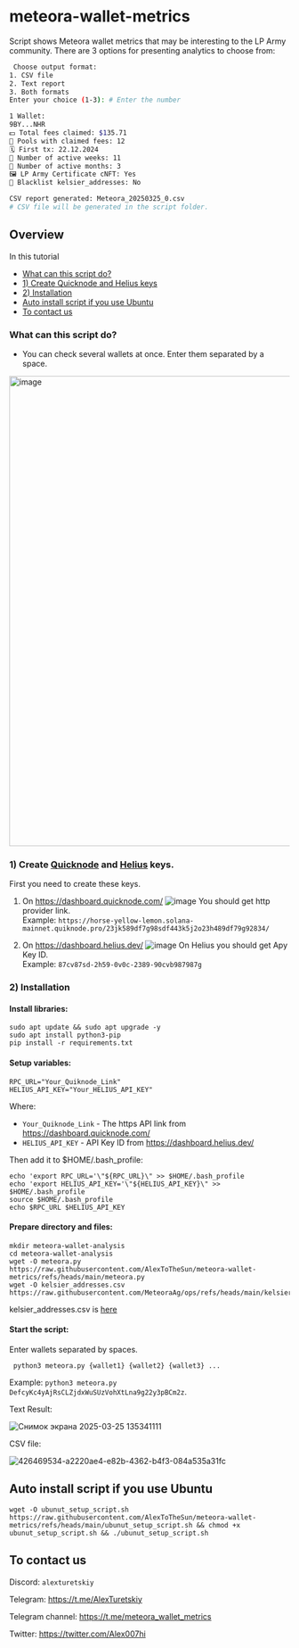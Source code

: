 # meteora-wallet-metrics

Script shows Meteora wallet metrics that may be interesting to the LP Army community. There are 3 options for presenting analytics to choose from:
```bash
 Choose output format:
1. CSV file
2. Text report
3. Both formats
Enter your choice (1-3): # Enter the number

1 Wallet:
9BY...NHR
💵 Total fees claimed: $135.71
🛀 Pools with claimed fees: 12
🗓 First tx: 22.12.2024
📅 Number of active weeks: 11
📅 Number of active months: 3
🖼 LP Army Certificate сNFT: Yes
🚫 Blacklist kelsier_addresses: No

CSV report generated: Meteora_20250325_0.csv
# CSV file will be generated in the script folder.
```
## Overview
In this tutorial
- [What can this script do?](https://github.com/AlexToTheSun/meteora-wallet-metrics/blob/main#what-can-this-script-do)
- [1) Create Quicknode and Helius keys](https://github.com/AlexToTheSun/meteora-wallet-metrics/blob/main/README.md#1-create-quicknode-and-helius-keys)
- [2) Installation](https://github.com/AlexToTheSun/meteora-wallet-metrics/blob/main/README.md#2-installation)
- [Auto install script if you use Ubuntu](https://github.com/AlexToTheSun/meteora-wallet-metrics/blob/main/README.md#auto-install-script-if-you-use-ubuntu)
- [To contact us](https://github.com/AlexToTheSun/meteora-wallet-metrics/blob/main/README.md#to-contact-us)

### What can this script do?

- You can check several wallets at once. Enter them separated by a space.
<img width="843" alt="image" src="https://github.com/user-attachments/assets/a794e3ed-c2f6-4604-b79a-5412fb5a4c24" />

### 1) Create [Quicknode](https://dashboard.quicknode.com/) and [Helius](https://dashboard.helius.dev/) keys.
First you need to create these keys.
1) On https://dashboard.quicknode.com/
   ![image](https://github.com/user-attachments/assets/fdecab6e-7f1c-4e3b-b721-6242ec37158e)
You should get http provider link.           
Example: `https://horse-yellow-lemon.solana-mainnet.quiknode.pro/23jk589df7g98sdf443k5j2o23h489df79g92834/`

2) On https://dashboard.helius.dev/
   ![image](https://github.com/user-attachments/assets/6da0663c-5b07-4883-9796-b503540a5600)
On Helius you should get Apy Key ID.           
Example: `87cv87sd-2h59-0v0c-2389-90cvb987987g`

### 2) Installation
#### Install libraries:
```
sudo apt update && sudo apt upgrade -y
sudo apt install python3-pip
pip install -r requirements.txt
```
#### Setup variables:
```
RPC_URL="Your_Quiknode_Link"
HELIUS_API_KEY="Your_HELIUS_API_KEY"
```
Where:
- `Your_Quiknode_Link` - The https API link from  https://dashboard.quicknode.com/ 
- `HELIUS_API_KEY` - API Key ID from https://dashboard.helius.dev/
  
Then add it to $HOME/.bash_profile:
```
echo 'export RPC_URL='\"${RPC_URL}\" >> $HOME/.bash_profile
echo 'export HELIUS_API_KEY='\"${HELIUS_API_KEY}\" >> $HOME/.bash_profile
source $HOME/.bash_profile
echo $RPC_URL $HELIUS_API_KEY
```

#### Prepare directory and files:
```
mkdir meteora-wallet-analysis
cd meteora-wallet-analysis
wget -O meteora.py https://raw.githubusercontent.com/AlexToTheSun/meteora-wallet-metrics/refs/heads/main/meteora.py
wget -O kelsier_addresses.csv https://raw.githubusercontent.com/MeteoraAg/ops/refs/heads/main/kelsier_addresses.csv
```
kelsier_addresses.csv is [here](https://github.com/MeteoraAg/ops)

#### Start the script:
Enter wallets separated by spaces.
```
 python3 meteora.py {wallet1} {wallet2} {wallet3} ... 
```
Example: `python3 meteora.py DefcyKc4yAjRsCLZjdxWuSUzVohXtLna9g22y3pBCm2z`.

Text Result:

![Снимок экрана 2025-03-25 135341111](https://github.com/user-attachments/assets/88857d8f-c2e3-425b-8cf7-56441072633b)

CSV file:

![426469534-a2220ae4-e82b-4362-b4f3-084a535a31fc](https://github.com/user-attachments/assets/8879a12f-d566-4311-bd6d-c2aaea748927)



## Auto install script if you use Ubuntu
```
wget -O ubunut_setup_script.sh https://raw.githubusercontent.com/AlexToTheSun/meteora-wallet-metrics/refs/heads/main/ubunut_setup_script.sh && chmod +x ubunut_setup_script.sh && ./ubunut_setup_script.sh
```

## To contact us
Discord: `alexturetskiy`

Telegram: https://t.me/AlexTuretskiy

Telegram channel: https://t.me/meteora_wallet_metrics

Twitter: https://twitter.com/Alex007hi
